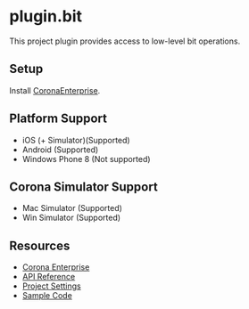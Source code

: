 # plugin.bit

This project plugin provides access to low-level bit operations.

## Setup

Install [CoronaEnterprise](http://coronalabs.com/products/enterprise/).

## Platform Support

* iOS (+ Simulator)(Supported)
* Android (Supported)
* Windows Phone 8 (Not supported)

## Corona Simulator Support

* Mac Simulator (Supported)
* Win Simulator (Supported)

## Resources

* [Corona Enterprise](http://docs.coronalabs.com/native/)
* [API Reference](http://bitop.luajit.org/api.html)
* [Project Settings](http://docs.coronalabs.com/plugin/bit/)
* [Sample Code](GIT_URL/samples)

